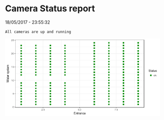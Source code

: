 Camera Status report
================
18/05/2017 - 23:55:32

    All cameras are up and running

![](camreport_files/figure-markdown_github/unnamed-chunk-2-1.png)
